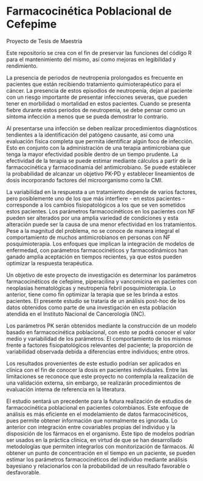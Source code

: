 # Farmacocinética Poblacional de Cefepime 
Proyecto de Tesis de Maestría

Este repositorio se crea con el fin de preservar las funciones del código R para el mantenimiento del mismo, así como mejoras en legibilidad y rendimiento. 

La presencia de periodos de neutropenia prolongados es frecuente en pacientes que están recibiendo tratamiento quimioterapéutico para el cáncer. La presencia de estos episodios de neutropenia, dejan al paciente con un riesgo importante de presentar infecciones severas, que pueden tener en morbilidad o mortalidad en estos pacientes. Cuando se presenta fiebre durante estos periodos de neutropenia, se debe pensar como un síntoma infección a menos que se pueda demostrar lo contrario. 

Al presentarse una infección se deben realizar procedimientos diagnósticos tendientes a la identificación del patógeno causante, así como una evaluación física completa que permita identificar algún foco de infección. Esto en conjunto con la administración de una terapia antimicrobiana que tenga la mayor efectividad posible dentro de un tiempo prudente. La efectividad de la terapia se puede estimar mediante cálculos a partir de la farmacocinética y farmacodinamia del antimicrobiano. Se puede establecer la probabilidad de alcanzar un objetivo PK-PD y establecer lineamientos de dosis incorporando factores del microorganismo como la CMI. 

La variabilidad en la respuesta a un tratamiento depende de varios factores, pero posiblemente uno de los que más interfiere - en estos pacientes – corresponde a los cambios fisiopatológicos a los que se ven sometidos estos pacientes. Los parámetros farmacocinéticos en los pacientes con NF pueden ser alterados por una amplia variedad de condiciones y esta alteración puede ser la causa de una menor efectividad en los tratamientos. Pese a la magnitud del problema, no se conoce de manera integral el comportamiento de muchos antimicrobianos en personas con NF posquimioterapia. Los enfoques que implican la integración de modelos de enfermedad, con parámetros farmacocinéticos y farmacodinámicos han ganado amplia aceptación en tiempos recientes, ya que estos pueden optimizar la respuesta terapéutica.

Un objetivo de este proyecto de investigación es determinar los parámetros farmacocinéticos de cefepime, piperacilina y vancomicina en pacientes con neoplasias hematológicas y neutropenia febril posquimioterapia. Lo anterior, tiene como fin optimizar la terapia que se les brinda a estos pacientes. El presente estudio se trataría de un análisis post-hoc de los datos obtenidos como parte de una investigación en esta población atendida en el Instituto Nacional de Cancerología (INC). 

Los parámetros PK serán obtenidos mediante la construcción de un modelo basado en farmacocinética poblacional, con esto se podrá conocer el valor medio y variabilidad de los parámetros. El comportamiento de los mismos frente a factores fisiopatológicos relevantes del paciente; la proporción de variabilidad observada debida a diferencias entre individuos; entre otros. 

Los resultados provenientes de este estudio podrían ser aplicados en clínica con el fin de conocer la dosis en pacientes individuales. Entre las limitaciones se reconoce que este proyecto no contempla la realización de una validación externa, sin embargo, se realizarán procedimientos de evaluación interna de referencia en la literatura. 

El estudio sentará un precedente para la futura realización de estudios de farmacocinética poblacional en pacientes colombianos. Este enfoque de análisis es más eficiente en el modelamiento de datos farmacocinéticos, pues permite obtener información que normalmente es ignorada. Lo anterior con integración entre covariables propias del individuo y la disposición de los fármacos en el organismo. Este tipo de modelos podrían ser usados en la práctica clínica, en virtud de que se han desarrollado metodologías que permiten integrarlos con monitorización de fármacos. Al obtener un punto de concentración en el tiempo en un paciente, se pueden estimar los parámetros farmacocinéticos del individuo mediante análisis bayesiano y relacionarlos con la probabilidad de un resultado favorable o desfavorable.
